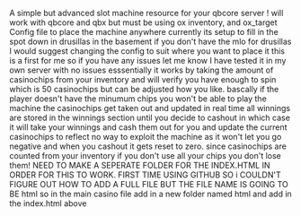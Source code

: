 A simple but advanced slot machine resource for your qbcore server ! will work with qbcore and qbx but must be using ox inventory, and ox_target
Config file to place the machine anywhere currently its setup to fill in the spot down in drusillas in the basement
if you don't have the mlo for drusillas I would suggest changing the config to suit where you want to place it
this is a first for me so if you have any issues let me know I have tested it in my own server with no issues 
esssentially it works by taking the amount of casinochips from your inventory and will verify you have enough to spin
which is 50 casinochips but can be adjusted how you like. bascally if the player doesn't have the minumum chips
you won't be able to play the machine 
the casinochips get taken out and updated in real time 
all winnings are stored in the winnings section until you decide to cashout in which case it will take your winnings and
cash them out for you and update the current casinochips to reflect 
no way to exploit the machine as it won't let you go negative and when you cashout it gets reset to zero.
since casinochips are counted from your inventory if you don't use all your chips you don't lose them! 
NEED TO MAKE A SEPERATE FOLDER FOR THE INDEX.HTML IN ORDER FOR THIS TO WORK. FIRST TIME USING GITHUB SO i COULDN'T FIGURE OUT HOW TO ADD A FULL FILE BUT THE FILE NAME IS GOING TO BE html so in the main casino file add in a new folder named html and add in the index.html above 
